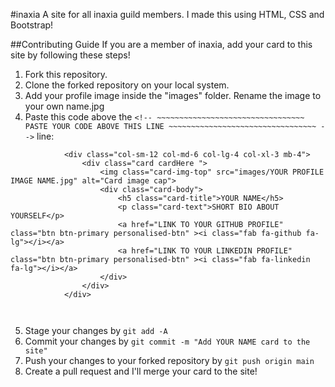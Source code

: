 #inaxia
A site for all inaxia guild members. I made this using HTML, CSS and Bootstrap!

##Contributing Guide
If you are a member of inaxia, add your card to this site by following these steps!

1. Fork this repository.
2. Clone the forked repository on your local system.
3. Add your profile image inside the "images" folder. Rename the image to your own name.jpg
4. Paste this code above the `<!-- ~~~~~~~~~~~~~~~~~~~~~~~~~~~~~~~~~ PASTE YOUR CODE ABOVE THIS LINE ~~~~~~~~~~~~~~~~~~~~~~~~~~~~~~~~~ -->` line:
```
            <div class="col-sm-12 col-md-6 col-lg-4 col-xl-3 mb-4">
                <div class="card cardHere ">
                    <img class="card-img-top" src="images/YOUR PROFILE IMAGE NAME.jpg" alt="Card image cap">
                    <div class="card-body">
                        <h5 class="card-title">YOUR NAME</h5>
                        <p class="card-text">SHORT BIO ABOUT YOURSELF</p>
                        <a href="LINK TO YOUR GITHUB PROFILE" class="btn btn-primary personalised-btn" ><i class="fab fa-github fa-lg"></i></a>
                        <a href="LINK TO YOUR LINKEDIN PROFILE" class="btn btn-primary personalised-btn" ><i class="fab fa-linkedin fa-lg"></i></a>
                    </div>
                </div>
            </div>

            
```
5. Stage your changes by `git add -A`
6. Commit your changes by `git commit -m "Add YOUR NAME card to the site"`
7. Push your changes to your forked repository by `git push origin main`
8. Create a pull request and I'll merge your card to the site!
